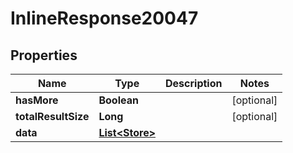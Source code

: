 

# InlineResponse20047

## Properties

Name | Type | Description | Notes
------------ | ------------- | ------------- | -------------
**hasMore** | **Boolean** |  |  [optional]
**totalResultSize** | **Long** |  |  [optional]
**data** | [**List&lt;Store&gt;**](Store.md) |  | 



